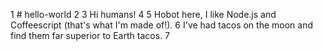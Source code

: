 1  # hello-world
2
3  Hi humans!
4
5  Hobot here, I like Node.js and Coffeescript (that's what I'm made of!). 
6  I've had tacos on the moon and find them far superior to Earth tacos.
7  
